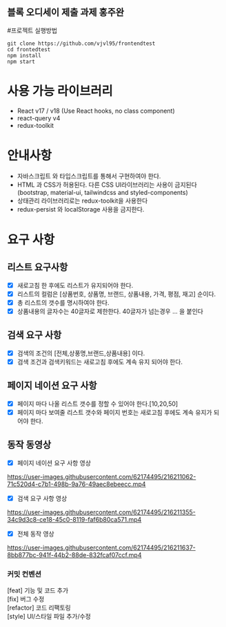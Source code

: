 ## 블록 오디세이 제출 과제 홍주완
#프로젝트 실행방법
```
git clone https://github.com/vjvl95/frontendtest
cd frontedtest
npm install
npm start
```

# 사용 가능 라이브러리
- React v17 / v18 (Use React hooks, no class component)
- react-query v4
- redux-toolkit 

# 안내사항
- 자바스크립트 와 타입스크립트를 통해서 구현하여야 한다.
- HTML 과 CSS가 허용된다. 다른 CSS UI라이브러리는 사용이 금지된다(bootstrap, material-ui, tailwindcss and styled-components)
- 상태관리 라이브러리로는 redux-toolkit을 사용한다
- redux-persist 와 localStorage 사용을 금지한다.

# 요구 사항
## 리스트 요구사항
- [x] 새로고침 한 후에도 리스트가 유지되어야 한다.
- [x] 리스트의 컬럼은 [상품번호, 상품명, 브랜드, 상품내용, 가격, 평점, 재고] 순이다.
- [x] 총 리스트의 갯수를 명시하여야 한다.
- [x] 상품내용의 글자수는 40글자로 제한한다. 40글자가 넘는경우 ... 을 붙인다

## 검색 요구 사항
- [x] 검색의 조건의 [전체,상풍명,브랜드,상품내용] 이다.
- [x] 검색 조건과 검색키워드는 새로고침 후에도 계속 유지 되어야 한다.

## 페이지 네이션 요구 사항
- [x] 페이지 마다 나올 리스트 갯수를 정할 수 있어야 한다.[10,20,50]
- [x] 페이지 마다 보여줄 리스트 갯수와 페이지 번호는 새로고침 후에도 계속 유지가 되어야 한다.

## 동작 동영상

- [x] 페이지 네이션 요구 사항 영상


https://user-images.githubusercontent.com/62174495/216211062-71c520d4-c7b1-498b-9a76-49aec8ebeecc.mp4

- [x] 검색 요구 사항 영상


https://user-images.githubusercontent.com/62174495/216211355-34c9d3c8-ce18-45c0-8119-faf6b80ca571.mp4

- [x] 전체 동작 영상


https://user-images.githubusercontent.com/62174495/216211637-8bb877bc-941f-44b2-88de-832fcaf07ccf.mp4

### 커밋 컨벤션

[feat] 기능 및 코드 추가<br/>
[fix] 버그 수정<br/>
[refactor] 코드 리팩토링<br/>
[style] UI/스타일 파일 추가/수정<br/>

